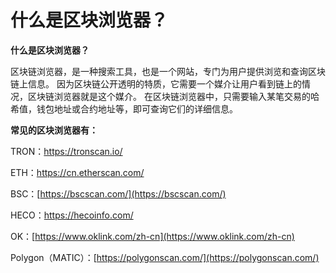 # 什么是区块浏览器？

**什么是区块浏览器？**

区块链浏览器，是一种搜索工具，也是一个网站，专门为用户提供浏览和查询区块链上信息。 因为区块链公开透明的特质，它需要一个媒介让用户看到链上的情况，区块链浏览器就是这个媒介。 在区块链浏览器中，只需要输入某笔交易的哈希值，钱包地址或合约地址等，即可查询它们的详细信息。



**常见的区块浏览器有：**

TRON：[https://tronscan.io/ ](https://tronscan.io/)

ETH：[https://cn.etherscan.com/ ](https://cn.etherscan.com/)

BSC：[https://bscscan.com/](https://bscscan.com/)

HECO：[https://hecoinfo.com/ ](https://hecoinfo.com/)

OK：[https://www.oklink.com/zh-cn](https://www.oklink.com/zh-cn)

Polygon（MATIC）：[https://polygonscan.com/](https://polygonscan.com/)
